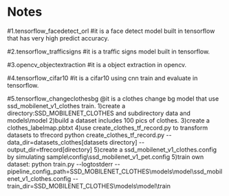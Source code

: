 # Notes
#1.tensorflow_facedetect_orl
#it is a face detect model built in tensorflow that has very high predict accuracy.

#2.tensorflow_trafficsigns
#it is a traffic signs model built in tensorflow.

#3.opencv_objectextraction
#it is a object extraction in opencv.

#4.tensorflow_cifar10
#it is a cifar10 using cnn train and evaluate in tensorflow.

#5.tensorflow_changeclothesbg
@it is a clothes change bg model that use ssd_mobilenet_v1_clothes train.
	1)create a directory:SSD_MOBILENET_CLOTHES and subdirectory data and models\model
	2)build a dataset includes  100 pics of clothes.
	3)create a clothes_labelmap.pbtxt
	4)use create_clothes_tf_record.py to transform datasets to tfrecord
			python create_clothes_tf_record.py
									--data_dir=datasets_clothes[datasets directory]
									--output_dir=tfrecord[directory]
	5)create a ssd_mobilenet_v1_clothes.config by simulating sample\config\ssd_mobilenet_v1_pet.config
	5)train own dataset:
			python train.py --logtostderr 
											--pipeline_config_path=SSD_MOBILENET_CLOTHES\models\model\ssd_mobilenet_v1_clothes.config
			                --train_dir=SSD_MOBILENET_CLOTHES\models\model\train
	



                                                  